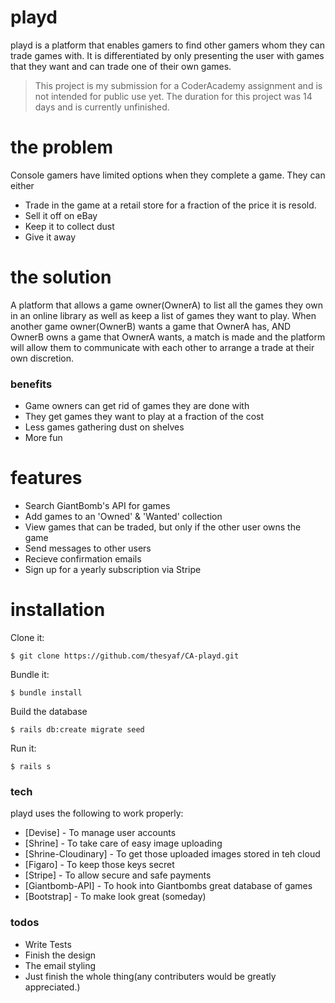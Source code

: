 # playd

playd is a platform that enables gamers to find other gamers whom they can trade games with. It is differentiated by only presenting the user with games that they want and can trade one of their own games.

>This project is my submission for a CoderAcademy assignment and is not intended for public use yet. The duration for this project was 14 days and is currently unfinished.

# the problem

Console gamers have limited options when they complete a game. They can either
- Trade in the game at a retail store for a fraction of the price it is resold.
- Sell it off on eBay
- Keep it to collect dust
- Give it away

# the solution
A platform that allows a game owner(OwnerA) to list all the games they own in an online library as well as keep a list of games they want to play.
When another game owner(OwnerB) wants a game that OwnerA has, AND OwnerB owns a game that OwnerA wants, a match is made and the platform will allow them to communicate with each other to arrange a trade at their own discretion.
### benefits
- Game owners can get rid of games they are done with
- They get games they want to play at a fraction of the cost
- Less games gathering dust on shelves
- More fun


# features
  - Search GiantBomb's API for games
  - Add games to an 'Owned' & 'Wanted' collection
  - View games that can be traded, but only if the other user owns the game
  - Send messages to other users
  - Recieve confirmation emails
  - Sign up for a yearly subscription via Stripe

# installation
Clone it:
```
$ git clone https://github.com/thesyaf/CA-playd.git
```

Bundle it:
```
$ bundle install
```

Build the database
```
$ rails db:create migrate seed
```

Run it:
```
$ rails s
```


### tech

playd uses the following to work properly:

* [Devise] - To manage user accounts
* [Shrine] - To take care of easy image uploading
* [Shrine-Cloudinary] - To get those uploaded images stored in teh cloud
* [Figaro] - To keep those keys secret
* [Stripe] - To allow secure and safe payments
* [Giantbomb-API] - To hook into Giantbombs great database of games
* [Bootstrap] - To make look great (someday)

### todos

 - Write Tests
 - Finish the design
 - The email styling
 - Just finish the whole thing(any contributers would be greatly appreciated.)



